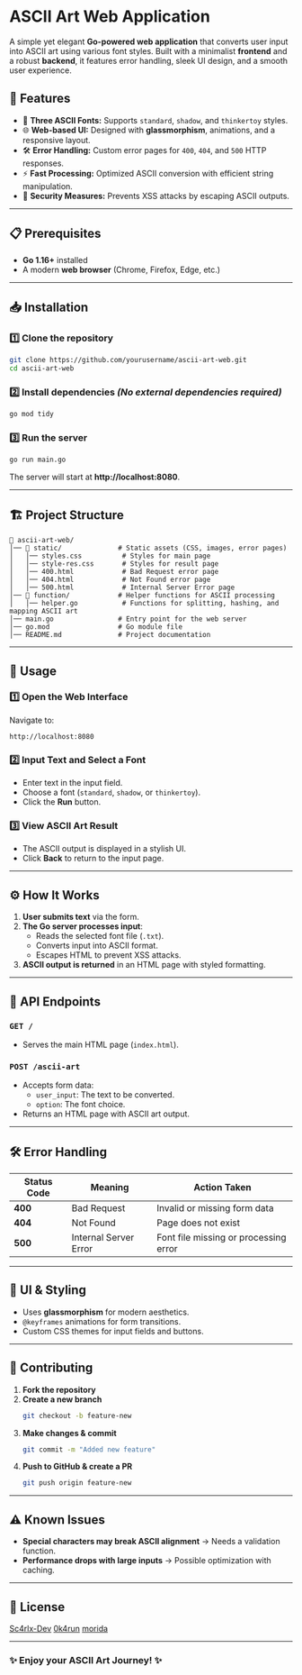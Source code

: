 # ASCII Art Web Application

A simple yet elegant **Go-powered web application** that converts user input into ASCII art using various font styles. Built with a minimalist **frontend** and a robust **backend**, it features error handling, sleek UI design, and a smooth user experience.

## 🚀 Features

- 🎨 **Three ASCII Fonts:** Supports `standard`, `shadow`, and `thinkertoy` styles.
- 🌐 **Web-based UI:** Designed with **glassmorphism**, animations, and a responsive layout.
- 🛠 **Error Handling:** Custom error pages for `400`, `404`, and `500` HTTP responses.
- ⚡ **Fast Processing:** Optimized ASCII conversion with efficient string manipulation.
- 🔐 **Security Measures:** Prevents XSS attacks by escaping ASCII outputs.

---

## 📋 Prerequisites

- **Go 1.16+** installed
- A modern **web browser** (Chrome, Firefox, Edge, etc.)

---

## 📥 Installation

### **1️⃣ Clone the repository**
```bash
git clone https://github.com/yourusername/ascii-art-web.git
cd ascii-art-web
```

### **2️⃣ Install dependencies** *(No external dependencies required)*
```bash
go mod tidy
```

### **3️⃣ Run the server**
```bash
go run main.go
```
The server will start at **http://localhost:8080**.

---

## 🏗 Project Structure
```
📂 ascii-art-web/
│── 📂 static/              # Static assets (CSS, images, error pages)
│   │── styles.css          # Styles for main page
│   │── style-res.css       # Styles for result page
│   │── 400.html            # Bad Request error page
│   │── 404.html            # Not Found error page
│   │── 500.html            # Internal Server Error page
│── 📂 function/            # Helper functions for ASCII processing
│   │── helper.go           # Functions for splitting, hashing, and mapping ASCII art
│── main.go                # Entry point for the web server
│── go.mod                 # Go module file
│── README.md              # Project documentation
```

---

## 🔧 Usage

### **1️⃣ Open the Web Interface**
Navigate to:
```
http://localhost:8080
```

### **2️⃣ Input Text and Select a Font**
- Enter text in the input field.
- Choose a font (`standard`, `shadow`, or `thinkertoy`).
- Click the **Run** button.

### **3️⃣ View ASCII Art Result**
- The ASCII output is displayed in a stylish UI.
- Click **Back** to return to the input page.

---

## ⚙️ How It Works

1. **User submits text** via the form.
2. **The Go server processes input**:
   - Reads the selected font file (`.txt`).
   - Converts input into ASCII format.
   - Escapes HTML to prevent XSS attacks.
3. **ASCII output is returned** in an HTML page with styled formatting.

---

## 📜 API Endpoints

### `GET /`
- Serves the main HTML page (`index.html`).

### `POST /ascii-art`
- Accepts form data:
  - `user_input`: The text to be converted.
  - `option`: The font choice.
- Returns an HTML page with ASCII art output.

---

## 🛠 Error Handling

| Status Code | Meaning | Action Taken |
|------------|---------|--------------|
| **400** | Bad Request | Invalid or missing form data |
| **404** | Not Found | Page does not exist |
| **500** | Internal Server Error | Font file missing or processing error |

---

## 🎨 UI & Styling
- Uses **glassmorphism** for modern aesthetics.
- `@keyframes` animations for form transitions.
- Custom CSS themes for input fields and buttons.

---

## 🤝 Contributing

1. **Fork the repository**
2. **Create a new branch**
   ```bash
   git checkout -b feature-new
   ```
3. **Make changes & commit**
   ```bash
   git commit -m "Added new feature"
   ```
4. **Push to GitHub & create a PR**
   ```bash
   git push origin feature-new
   ```

---

## ⚠️ Known Issues

- **Special characters may break ASCII alignment** → Needs a validation function.
- **Performance drops with large inputs** → Possible optimization with caching.

---

## 📄 License

[Sc4rlx-Dev](https://github.com/Sc4rlx-Dev)
[0k4run](https://github.com/0k4run)
[morida](https://github.com/Uch1ha657)

---

### ✨ **Enjoy your ASCII Art Journey!** ✨


